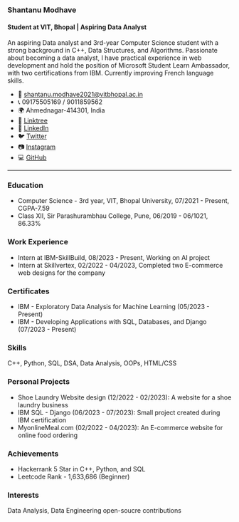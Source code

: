 ### Shantanu Modhave

#### Student at VIT, Bhopal | Aspiring Data Analyst

An aspiring Data analyst and 3rd-year Computer Science student with a strong background in C++, Data Structures, and Algorithms. Passionate about becoming a data analyst, I have practical experience in web development and hold the position of Microsoft Student Learn Ambassador, with two certifications from IBM. Currently improving French language skills.

- 📧 shantanu.modhave2021@vitbhopal.ac.in
- 📞 09175505169 / 9011859562
- 🌍 Ahmednagar-414301, India
- 🔗 [Linktree](https://linktr.ee/shantanumodhave)
- 💼 [LinkedIn](https://www.linkedin.com/in/shantanu-modhave-)
- 🐦 [Twitter](https://twitter.com/Shantanu_7777)
- 📷 [Instagram](https://instagram.com/shantanu.modhave)
- 💻 [GitHub](https://github.com/shantanu-777)

---

### Education

- Computer Science - 3rd year, VIT, Bhopal University, 07/2021 - Present, CGPA-7.59
- Class XII, Sir Parashurambhau College, Pune, 06/2019 - 06/1021, 86.33%

### Work Experience

- Intern at IBM-SkillBuild, 08/2023 - Present, Working on AI project
- Intern at Skillvertex, 02/2022 - 04/2023, Completed two E-commerce web designs for the company

### Certificates

- IBM - Exploratory Data Analysis for Machine Learning (05/2023 - Present)
- IBM - Developing Applications with SQL, Databases, and Django (07/2023 - Present)

### Skills

C++, Python, SQL, DSA, Data Analysis, OOPs, HTML/CSS

### Personal Projects

- Shoe Laundry Website design (12/2022 - 02/2023): A website for a shoe laundry business
- IBM SQL - Django (06/2023 - 07/2023): Small project created during IBM certification
- MyonlineMeal.com (02/2022 - 04/2023): An E-commerce website for online food ordering

### Achievements

- Hackerrank 5 Star in C++, Python, and SQL
- Leetcode Rank - 1,633,686 (Beginner)

### Interests

Data Analysis, Data Engineering
open-soucre contributions 
